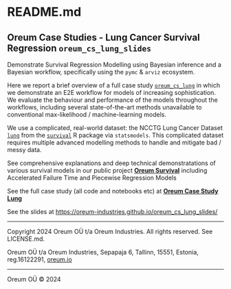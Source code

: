 # README.md

## Oreum Case Studies - Lung Cancer Survival Regression `oreum_cs_lung_slides`

Demonstrate Survival Regression Modelling using Bayesian inference and a
Bayesian workflow, specifically using the `pymc` & `arviz` ecosystem.

Here we report a brief overview of a full case study
[`oreum_cs_lung`](https://github.com/oreum-industries/oreum_cs_lung) 
in which we demonstrate an E2E workflow for models of increasing sophistication. 
We evaluate the behaviour and performance of the models throughout the workflows,
including several state-of-the-art methods unavailable to conventional 
max-likelihood / machine-learning models.

We use a complicated, real-world dataset: the NCCTG Lung Cancer Dataset
[`lung`](https://vincentarelbundock.github.io/Rdatasets/doc/survival/cancer.html) from the
[`survival`](https://github.com/therneau/survival) R package via `statsmodels`.
This complicated dataset requires multiple advanced modelling methods to
handle and mitigate bad / messy data.

See comprehensive explanations and deep technical demonstratations of various 
survival models in our public project 
[**Oreum Survival**](https://github.com/oreum-industries/oreum_survival) 
including Accelerated Failure Time and Piecewise Regression Models

See the full case study (all code and notebooks etc) at
[**Oreum Case Study Lung**](https://github.com/oreum-industries/oreum_cs_lung)

See the slides at https://oreum-industries.github.io/oreum_cs_lung_slides/

---

Copyright 2024 Oreum OÜ t/a Oreum Industries. All rights reserved.
See LICENSE.md.

Oreum OÜ t/a Oreum Industries, Sepapaja 6, Tallinn, 15551, Estonia,
reg.16122291, [oreum.io](https://oreum.io)

---
Oreum OÜ &copy; 2024
